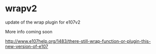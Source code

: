 # wrapv2
update of the wrap plugin for e107v2

More info coming soon

http://www.e107help.org/1483/there-still-wrap-function-or-plugin-this-new-version-of-e107
